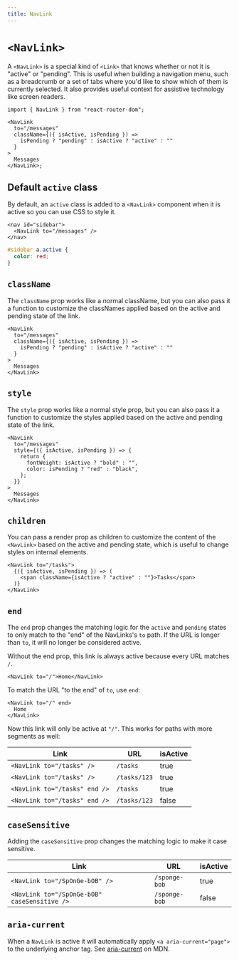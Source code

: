 ```yaml
---
title: NavLink
---
```


# `<NavLink>`

A `<NavLink>` is a special kind of `<Link>` that knows whether or not it is "active" or "pending". This is useful when building a navigation menu, such as a breadcrumb or a set of tabs where you'd like to show which of them is currently selected. It also provides useful context for assistive technology like screen readers.

```tsx
import { NavLink } from "react-router-dom";

<NavLink
  to="/messages"
  className={({ isActive, isPending }) =>
    isPending ? "pending" : isActive ? "active" : ""
  }
>
  Messages
</NavLink>;
```

## Default `active` class

By default, an `active` class is added to a `<NavLink>` component when it is active so you can use CSS to style it.

```tsx
<nav id="sidebar">
  <NavLink to="/messages" />
</nav>
```

```css
#sidebar a.active {
  color: red;
}
```

## `className`

The `className` prop works like a normal className, but you can also pass it a function to customize the classNames applied based on the active and pending state of the link.

```tsx
<NavLink
  to="/messages"
  className={({ isActive, isPending }) =>
    isPending ? "pending" : isActive ? "active" : ""
  }
>
  Messages
</NavLink>
```

## `style`

The `style` prop works like a normal style prop, but you can also pass it a function to customize the styles applied based on the active and pending state of the link.

```tsx
<NavLink
  to="/messages"
  style={({ isActive, isPending }) => {
    return {
      fontWeight: isActive ? "bold" : "",
      color: isPending ? "red" : "black",
    };
  }}
>
  Messages
</NavLink>
```

## `children`

You can pass a render prop as children to customize the content of the `<NavLink>` based on the active and pending state, which is useful to change styles on internal elements.

```tsx
<NavLink to="/tasks">
  {({ isActive, isPending }) => (
    <span className={isActive ? "active" : ""}>Tasks</span>
  )}
</NavLink>
```

## `end`

The `end` prop changes the matching logic for the `active` and `pending` states to only match to the "end" of the NavLinks's `to` path. If the URL is longer than `to`, it will no longer be considered active.

Without the end prop, this link is always active because every URL matches `/`.

```tsx
<NavLink to="/">Home</NavLink>
```

To match the URL "to the end" of `to`, use `end`:

```tsx
<NavLink to="/" end>
  Home
</NavLink>
```

Now this link will only be active at `"/"`. This works for paths with more segments as well:

| Link                          | URL          | isActive |
| ----------------------------- | ------------ | -------- |
| `<NavLink to="/tasks" />`     | `/tasks`     | true     |
| `<NavLink to="/tasks" />`     | `/tasks/123` | true     |
| `<NavLink to="/tasks" end />` | `/tasks`     | true     |
| `<NavLink to="/tasks" end />` | `/tasks/123` | false    |

## `caseSensitive`

Adding the `caseSensitive` prop changes the matching logic to make it case sensitive.

| Link                                         | URL           | isActive |
| -------------------------------------------- | ------------- | -------- |
| `<NavLink to="/SpOnGe-bOB" />`               | `/sponge-bob` | true     |
| `<NavLink to="/SpOnGe-bOB" caseSensitive />` | `/sponge-bob` | false    |

## `aria-current`

When a `NavLink` is active it will automatically apply `<a aria-current="page">` to the underlying anchor tag. See [aria-current][aria-current] on MDN.

[aria-current]: https://developer.mozilla.org/en-US/docs/Web/Accessibility/ARIA/Attributes/aria-current
